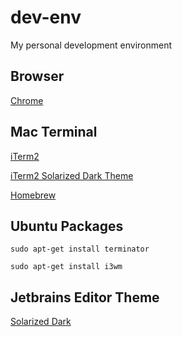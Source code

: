 # dev-env
My personal development environment

## Browser
[Chrome](https://www.google.com/chrome/browser/desktop/index.html)

## Mac Terminal
[iTerm2](https://www.iterm2.com/downloads.html)

[iTerm2 Solarized Dark Theme](https://github.com/altercation/solarized/tree/master/iterm2-colors-solarized)

[Homebrew](http://brew.sh/)

## Ubuntu Packages

`sudo apt-get install terminator`

`sudo apt-get install i3wm`

## Jetbrains Editor Theme

[Solarized Dark](https://github.com/jkaving/intellij-colors-solarized)

